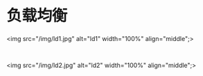 <!-- ex_nonav -->
<h1 style="font-size:250%;">负载均衡</h1>

<img src="/img/ld1.jpg" alt="ld1" width="100%" align="middle";>

<br>

<img src="/img/ld2.jpg" alt="ld2" width="100%" align="middle";>